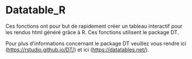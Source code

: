 # Datatable_R

Ces fonctions ont pour but de rapidement créer un tableau interactif pour les rendus html généré grâce à R. Ces fonctions utilisent le package DT.

Pour plus d'informations concernant le package DT veuillez vous rendre ici (https://rstudio.github.io/DT/) et ici (https://datatables.net/).

